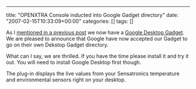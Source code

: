 ---
title: "OPENXTRA Console inducted into Google Gadget directory"
date: "2007-02-15T10:33:09+00:00"
categories: []
tags: []

As I <a href="http://techteapot.com/gadget-ahoy/">mentioned in a previous post</a> we now have a <a href="http://www.openxtra.co.uk/downloads/openxtra-console.php">Google Desktop Gadget</a>. We are pleased to announce that Google have now accepted our Gadget to go on their own Dekstop Gadget directory.

What can I say, we are thrilled. If you have the time please install it and try it out. You will need to install Google Desktop first though.

The plug-in displays the live values from your Sensatronics temperature and environmental sensors right on your desktop.
